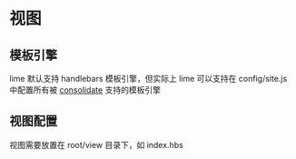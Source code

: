 # 视图

## 模板引擎

lime 默认支持 handlebars 模板引擎，但实际上 lime 可以支持在 config/site.js 中配置所有被 [consolidate](https://github.com/tj/consolidate.js/) 支持的模板引擎

## 视图配置

视图需要放置在 root/view 目录下，如 index.hbs